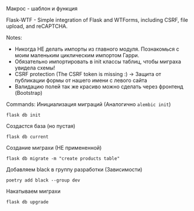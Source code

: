 Макрос - шаблон и функция

Flask-WTF - Simple integration of Flask and WTForms, 
including CSRF, file upload, and reCAPTCHA.

Notes:
- Никогда НЕ делать импорты из главного модуля. Познакомься
с моим маленьким циклическим импортом Гарри.
- Обязательно импортировать в init классы таблиц, чтобы миграха увидела схемы!
- CSRF protection (The CSRF token is missing :) -> Защита от публикации формы от
нашего имени с левого сайта
- Валидацию полей так же красиво можно сделать через фронтенд (Bootstrap)

Commands:
Инициализация миграций (Аналогично `alembic init`)
```shell
flask db init
```

Создастся база (но пустая)
```shell
flask db current
```

Создание миграхи (НЕ примененной)
```shell
flask db migrate -m "create products table"
```

Добавляем black в группу разработки (Зависимости)
```shell
poetry add black --group dev
```
 
Накатываем миграхи
```shell
flask db upgrade
```
